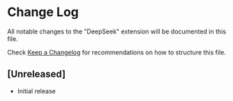 # Change Log

All notable changes to the "DeepSeek" extension will be documented in this file.

Check [Keep a Changelog](http://keepachangelog.com/) for recommendations on how to structure this file.

## [Unreleased]

- Initial release